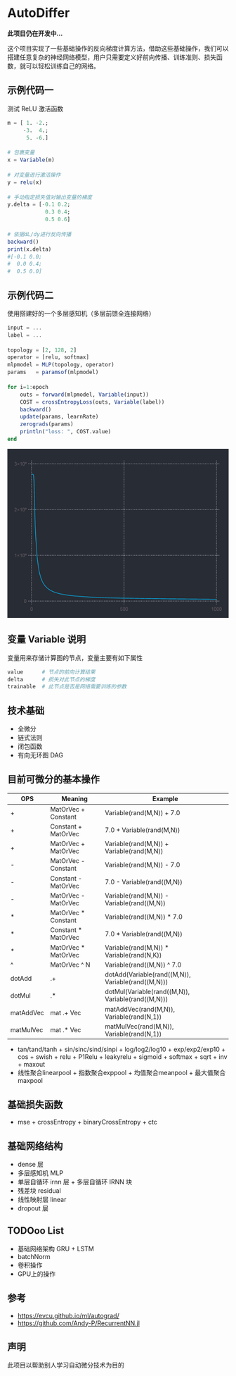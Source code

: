 # AutoDiffer
**此项目仍在开发中...**

这个项目实现了一些基础操作的反向梯度计算方法，借助这些基础操作，我们可以搭建任意复杂的神经网络模型，用户只需要定义好前向传播、训练准则、损失函数，就可以轻松训练自己的网络。

## 示例代码一
测试 ReLU 激活函数
```julia
m = [ 1. -2.;
     -3.  4.;
      5. -6.]

# 包裹变量
x = Variable(m)

# 对变量进行激活操作
y = relu(x)

# 手动指定损失值对输出变量的梯度
y.delta = [-0.1 0.2;
            0.3 0.4;
            0.5 0.6]

# 依据dL/dy进行反向传播
backward()
print(x.delta)
#[-0.1 0.0;
#  0.0 0.4;
#  0.5 0.0]
```

## 示例代码二
使用搭建好的一个多层感知机（多层前馈全连接网络）

```julia
input = ...
label = ...

topology = [2, 128, 2]
operator = [relu, softmax]
mlpmodel = MLP(topology, operator)
params   = paramsof(mlpmodel)

for i=1:epoch
    outs = forward(mlpmodel, Variable(input))
    COST = crossEntropyLoss(outs, Variable(label))
    backward()
    update(params, learnRate)
    zerograds(params)
    println("loss: ", COST.value)
end
```
![loss](doc/loss4mlp.png)

## 变量 Variable 说明
变量用来存储计算图的节点，变量主要有如下属性
```julia
value      # 节点的前向计算结果
delta      # 损失对此节点的梯度
trainable  # 此节点是否是网络需要训练的参数
```

## 技术基础
+ 全微分
+ 链式法则
+ 闭包函数
+ 有向无环图 DAG

## 目前可微分的基本操作

|OPS| Meaning              | Example                                             |
| - | -------------------- | --------------------------------------------------- |
| + |  MatOrVec + Constant | Variable(rand(M,N)) + 7.0                           |
| + |  Constant + MatOrVec | 7.0 + Variable(rand(M,N))                           |
| + |  MatOrVec + MatOrVec | Variable(rand(M,N)) + Variable(rand(M,N))           |
| - |  MatOrVec - Constant | Variable(rand(M,N)) - 7.0                           |
| - |  Constant - MatOrVec | 7.0 - Variable(rand((M,N))                          |
| - |  MatOrVec - MatOrVec | Variable(rand(M,N)) - Variable(rand((M,N))          |
| * |  MatOrVec * Constant | Variable(rand((M,N)) * 7.0                          |
| * |  Constant * MatOrVec | 7.0 * Variable(rand((M,N))                          |
| * |  MatOrVec * MatOrVec | Variable(rand(M,N)) * Variable(rand(N,K))           |
| ^ | MatOrVec ^ N         |  Variable(rand((M,N)) ^ 7.0                         |
| dotAdd    | .+           |  dotAdd(Variable(rand((M,N)), Variable(rand((M,N))) |
| dotMul    | .\*          |  dotMul(Variable(rand((M,N)), Variable(rand((M,N))) |
| matAddVec | mat .+ Vec   |  matAddVec(rand(M,N)), Variable(rand(N,1))          |
| matMulVec | mat .* Vec   |  matMulVec(rand(M,N)), Variable(rand(N,1))          |

+ tan/tand/tanh + sin/sinc/sind/sinpi + log/log2/log10 + exp/exp2/exp10 + cos + swish + relu + P1Relu + leakyrelu + sigmoid + softmax + sqrt + inv + maxout
+ 线性聚合linearpool + 指数聚合exppool + 均值聚合meanpool + 最大值聚合maxpool

## 基础损失函数
+ mse + crossEntropy + binaryCrossEntropy + ctc

## 基础网络结构
+ dense 层
+ 多层感知机 MLP
+ 单层自循环 irnn 层 + 多层自循环 IRNN 块
+ 残差块 residual
+ 线性映射层 linear
+ dropout 层

## TODOoo List
+ 基础网络架构  GRU + LSTM
+ batchNorm
+ 卷积操作
+ GPU上的操作

## 参考
+ https://evcu.github.io/ml/autograd/
+ https://github.com/Andy-P/RecurrentNN.jl

## 声明
此项目以帮助别人学习自动微分技术为目的
